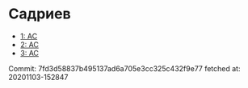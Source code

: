 # Садриев
- [1: AC](1.md)
- [2: AC](2.md)
- [3: AC](3.md)

Commit: 7fd3d58837b495137ad6a705e3cc325c432f9e77
 fetched at: 20201103-152847
